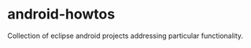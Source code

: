 android-howtos
==============

Collection of eclipse android projects addressing particular functionality.

